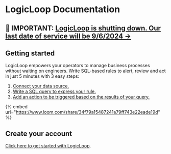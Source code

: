 # LogicLoop Documentation

## 🚨 IMPORTANT: [LogicLoop is shutting down. Our last date of service will be 9/6/2024 → ](https://www.logicloop.com/sunset)

## Getting started

LogicLoop empowers your operators to manage business processes without waiting on engineers. Write SQL-based rules to alert, review and act in just 5 minutes with 3 easy steps:

1. [Connect your data source.](data-sources/data-sources/)
2. [Write a SQL query to express your rule.](queries/rules/)
3. [Add an action to be triggered based on the results of your query.](actions/actions.md)

{% embed url="https://www.loom.com/share/34f79a15487241a79ff743e22eade19d" %}

## Create your account

[Click here to get started with LogicLoop](https://app.logicloop.com/setup).
